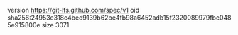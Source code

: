 version https://git-lfs.github.com/spec/v1
oid sha256:24953e318c4bed9139b62be4fb98a6452adb15f2320089979fbc0485e915800e
size 3071
